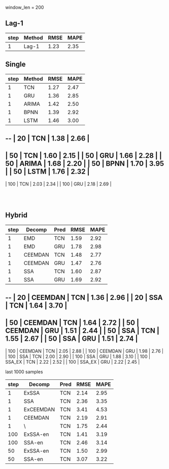 window_len = 200

## Lag-1

|step |Method | RMSE | MAPE |
| --- | ----- | ---- | ---- |
| 1   | Lag-1 | 1.23 | 2.35 |


## Single

|step |Method | RMSE | MAPE |
| --- | ----- | ---- | ---- |
| 1   | TCN   | 1.27 | 2.47 |
| 1   | GRU   | 1.36 | 2.85 |
| 1   | ARIMA | 1.42 | 2.50 |
| 1   | BPNN  | 1.39 | 2.92 |
| 1   | LSTM  | 1.46 | 3.00 |
--
| 20  | TCN   | 1.38 | 2.66 |
--
| 50  | TCN   | 1.60 | 2.15 |
| 50  | GRU   | 1.66 | 2.28 |
| 50  | ARIMA | 1.68 | 2.20 |
| 50  | BPNN  | 1.70 | 3.95 |
| 50  | LSTM  | 1.76 | 2.32 |
--
| 100 | TCN   | 2.03 | 2.34 |
| 100 | GRU   | 2.18 | 2.69 |


<br>
<br>


## Hybrid

|step |Decomp   |Pred   | RMSE | MAPE |
| --- | -----   | ----- | ---- | ---- |
| 1   | EMD     | TCN   | 1.59 | 2.92 |
| 1   | EMD     | GRU   | 1.78 | 2.98 |
| 1   | CEEMDAN | TCN   | 1.48 | 2.77 |
| 1   | CEEMDAN | GRU   | 1.47 | 2.76 |
| 1   | SSA     | TCN   | 1.60 | 2.87 |
| 1   | SSA     | GRU   | 1.69 | 2.92 |
--
| 20  | CEEMDAN | TCN   | 1.36 | 2.96 |
| 20  | SSA     | TCN   | 1.64 | 3.70 |
--
| 50  | CEEMDAN | TCN   | 1.64 | 2.72 |
| 50  | CEEMDAN | GRU   | 1.51 | 2.44 |
| 50  | SSA     | TCN   | 1.55 | 2.67 |
| 50  | SSA     | GRU   | 1.51 | 2.74 |
--
| 100 | CEEMDAN | TCN   | 2.05 | 2.88 |
| 100 | CEEMDAN | GRU   | 1.98 | 2.76 |
| 100 | SSA     | TCN   | 2.00 | 2.90 |
| 100 | SSA     | GRU   | 1.88 | 3.10 |
| 100 | SSA_EX  | TCN   | 2.22 | 2.52 |
| 100 | SSA_EX  | GRU   | 2.22 | 2.45 |



last 1000 samples

|step | Decomp  |Pred   | RMSE | MAPE |
| --- | -----   | ----- | ---- | ---- |
| 1   | ExSSA   | TCN   | 2.14 | 2.95 |
| 1   | SSA     | TCN   | 2.36 | 3.35 |
| 1   |ExCEEMDAN| TCN   | 3.41 | 4.53 |
| 1   | CEEMDAN | TCN   | 2.19 | 2.91 |
| 1   |    \    | TCN   | 1.75 | 2.44 |
| 100 | ExSSA-en| TCN   | 1.41 | 3.19 |
| 100 | SSA-en  | TCN   | 2.46 | 3.14 |
| 50  | ExSSA-en| TCN   | 1.50 | 2.99 |
| 50  | SSA-en  | TCN   | 3.07 | 3.22 |
